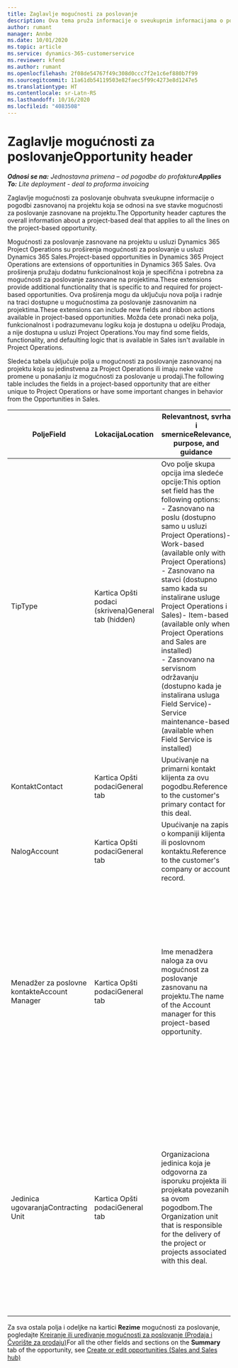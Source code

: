 ```yaml
---
title: Zaglavlje mogućnosti za poslovanje
description: Ova tema pruža informacije o sveukupnim informacijama o pogodbama zasnovanim na projektu i stavkama mogućnosti za poslovanje zasnovane na projektu.
author: rumant
manager: Annbe
ms.date: 10/01/2020
ms.topic: article
ms.service: dynamics-365-customerservice
ms.reviewer: kfend
ms.author: rumant
ms.openlocfilehash: 2f08de54767f49c308d0ccc7f2e1c6ef880b7f99
ms.sourcegitcommit: 11a61db54119503e82faec5f99c4273e8d1247e5
ms.translationtype: HT
ms.contentlocale: sr-Latn-RS
ms.lasthandoff: 10/16/2020
ms.locfileid: "4083508"
---
```

# <a name="opportunity-header"></a><span data-ttu-id="dd7f3-103">Zaglavlje mogućnosti za poslovanje</span><span class="sxs-lookup"><span data-stu-id="dd7f3-103">Opportunity header</span></span>

<span data-ttu-id="dd7f3-104">_**Odnosi se na:** Jednostavna primena – od pogodbe do profakture_</span><span class="sxs-lookup"><span data-stu-id="dd7f3-104">_**Applies To:** Lite deployment - deal to proforma invoicing_</span></span>

<span data-ttu-id="dd7f3-105">Zaglavlje mogućnosti za poslovanje obuhvata sveukupne informacije o pogodbi zasnovanoj na projektu koja se odnosi na sve stavke mogućnosti za poslovanje zasnovane na projektu.</span><span class="sxs-lookup"><span data-stu-id="dd7f3-105">The Opportunity header captures the overall information about a project-based deal that applies to all the lines on the project-based opportunity.</span></span>

<span data-ttu-id="dd7f3-106">Mogućnosti za poslovanje zasnovane na projektu u usluzi Dynamics 365 Project Operations su proširenja mogućnosti za poslovanje u usluzi Dynamics 365 Sales.</span><span class="sxs-lookup"><span data-stu-id="dd7f3-106">Project-based opportunities in Dynamics 365 Project Operations are extensions of opportunities in Dynamics 365 Sales.</span></span> <span data-ttu-id="dd7f3-107">Ova proširenja pružaju dodatnu funkcionalnost koja je specifična i potrebna za mogućnosti za poslovanje zasnovane na projektima.</span><span class="sxs-lookup"><span data-stu-id="dd7f3-107">These extensions provide additional functionality that is specific to and required for project-based opportunities.</span></span> <span data-ttu-id="dd7f3-108">Ova proširenja mogu da uključuju nova polja i radnje na traci dostupne u mogućnostima za poslovanje zasnovanim na projektima.</span><span class="sxs-lookup"><span data-stu-id="dd7f3-108">These extensions can include new fields and ribbon actions available in project-based opportunities.</span></span> <span data-ttu-id="dd7f3-109">Možda ćete pronaći neka polja, funkcionalnost i podrazumevanu logiku koja je dostupna u odeljku Prodaja, a nije dostupna u usluzi Project Operations.</span><span class="sxs-lookup"><span data-stu-id="dd7f3-109">You may find some fields, functionality, and defaulting logic that is available in Sales isn't available in Project Operations.</span></span>

<span data-ttu-id="dd7f3-110">Sledeća tabela uključuje polja u mogućnosti za poslovanje zasnovanoj na projektu koja su jedinstvena za Project Operations ili imaju neke važne promene u ponašanju iz mogućnosti za poslovanje u prodaji.</span><span class="sxs-lookup"><span data-stu-id="dd7f3-110">The following table includes the fields in a project-based opportunity that are either unique to Project Operations or have some important changes in behavior from the Opportunities in Sales.</span></span>

| <span data-ttu-id="dd7f3-111">**Polje**</span><span class="sxs-lookup"><span data-stu-id="dd7f3-111">**Field**</span></span> | <span data-ttu-id="dd7f3-112">**Lokacija**</span><span class="sxs-lookup"><span data-stu-id="dd7f3-112">**Location**</span></span> | <span data-ttu-id="dd7f3-113">**Relevantnost, svrha i smernice**</span><span class="sxs-lookup"><span data-stu-id="dd7f3-113">**Relevance, purpose, and guidance**</span></span> | <span data-ttu-id="dd7f3-114">**Posledični uticaj**</span><span class="sxs-lookup"><span data-stu-id="dd7f3-114">**Downstream impact**</span></span> |
| --- | --- | --- | --- |
| <span data-ttu-id="dd7f3-115">Tip</span><span class="sxs-lookup"><span data-stu-id="dd7f3-115">Type</span></span> | <span data-ttu-id="dd7f3-116">Kartica Opšti podaci (skrivena)</span><span class="sxs-lookup"><span data-stu-id="dd7f3-116">General tab (hidden)</span></span> | <span data-ttu-id="dd7f3-117">Ovo polje skupa opcija ima sledeće opcije:</span><span class="sxs-lookup"><span data-stu-id="dd7f3-117">This option set field has the following options:</span></span></br><span data-ttu-id="dd7f3-118">- Zasnovano na poslu (dostupno samo u usluzi Project Operations)</span><span class="sxs-lookup"><span data-stu-id="dd7f3-118">- Work-based (available only with Project Operations)</span></span></br><span data-ttu-id="dd7f3-119">- Zasnovano na stavci (dostupno samo kada su instalirane usluge Project Operations i Sales)</span><span class="sxs-lookup"><span data-stu-id="dd7f3-119">- Item-based (available only when Project Operations and Sales are installed)</span></span></br><span data-ttu-id="dd7f3-120">- Zasnovano na servisnom održavanju (dostupno kada je instalirana usluga Field Service)</span><span class="sxs-lookup"><span data-stu-id="dd7f3-120">- Service maintenance-based (available when Field Service is installed)</span></span> | <span data-ttu-id="dd7f3-121">Kada koristite Project Operations, ova vrednost polja se automatski postavlja na opciju **Zasnovano na poslu** , koja klasifikuje mogućnost za poslovanje kao zasnovanu na projektu.</span><span class="sxs-lookup"><span data-stu-id="dd7f3-121">When you use Project Operations, this field value is automatically set to **Work-based** which classifies the Opportunity as project-based.</span></span> <span data-ttu-id="dd7f3-122">Mogućnost za poslovanje treba da se zasniva na projektu kako bi se omogućila sva proširenja i funkcije specifične za projekat u procesu prodaje za ovu pogodbu.</span><span class="sxs-lookup"><span data-stu-id="dd7f3-122">An Opportunity should be project-based to enable all project-specific extensions and functionality in the downstream sales process for this deal.</span></span> |
| <span data-ttu-id="dd7f3-123">Kontakt</span><span class="sxs-lookup"><span data-stu-id="dd7f3-123">Contact</span></span> | <span data-ttu-id="dd7f3-124">Kartica Opšti podaci</span><span class="sxs-lookup"><span data-stu-id="dd7f3-124">General tab</span></span> | <span data-ttu-id="dd7f3-125">Upućivanje na primarni kontakt klijenta za ovu pogodbu.</span><span class="sxs-lookup"><span data-stu-id="dd7f3-125">Reference to the customer's primary contact for this deal.</span></span> | |
| <span data-ttu-id="dd7f3-126">Nalog</span><span class="sxs-lookup"><span data-stu-id="dd7f3-126">Account</span></span> | <span data-ttu-id="dd7f3-127">Kartica Opšti podaci</span><span class="sxs-lookup"><span data-stu-id="dd7f3-127">General tab</span></span> | <span data-ttu-id="dd7f3-128">Upućivanje na zapis o kompaniji klijenta ili poslovnom kontaktu.</span><span class="sxs-lookup"><span data-stu-id="dd7f3-128">Reference to the customer's company or account record.</span></span> | |
| <span data-ttu-id="dd7f3-129">Menadžer za poslovne kontakte</span><span class="sxs-lookup"><span data-stu-id="dd7f3-129">Account Manager</span></span> | <span data-ttu-id="dd7f3-130">Kartica Opšti podaci</span><span class="sxs-lookup"><span data-stu-id="dd7f3-130">General tab</span></span> | <span data-ttu-id="dd7f3-131">Ime menadžera naloga za ovu mogućnost za poslovanje zasnovanu na projektu.</span><span class="sxs-lookup"><span data-stu-id="dd7f3-131">The name of the Account manager for this project-based opportunity.</span></span> | <span data-ttu-id="dd7f3-132">Menadžer poslovnog kontakta je odgovoran za upravljanje odnosom sa klijentom kroz završetak ovog projekta.</span><span class="sxs-lookup"><span data-stu-id="dd7f3-132">The Account manager is responsible for managing the relationship with the customer through the completion of this project.</span></span> <span data-ttu-id="dd7f3-133">Na osnovu zapisa resursa koji može da se rezerviše povezanog sa menadžerom naloga, ugovorna jedinica je podrazumevana.</span><span class="sxs-lookup"><span data-stu-id="dd7f3-133">Based on the bookable resource record tied to the Account manager, the contracting unit is defaulted.</span></span> |
| <span data-ttu-id="dd7f3-134">Jedinica ugovaranja</span><span class="sxs-lookup"><span data-stu-id="dd7f3-134">Contracting Unit</span></span> | <span data-ttu-id="dd7f3-135">Kartica Opšti podaci</span><span class="sxs-lookup"><span data-stu-id="dd7f3-135">General tab</span></span> | <span data-ttu-id="dd7f3-136">Organizaciona jedinica koja je odgovorna za isporuku projekta ili projekata povezanih sa ovom pogodbom.</span><span class="sxs-lookup"><span data-stu-id="dd7f3-136">The Organization unit that is responsible for the delivery of the project or projects associated with this deal.</span></span> | <span data-ttu-id="dd7f3-137">Ugovorna jedinica je odeljenje preduzeća koje će završiti projekte nakon zaključenja pogodbe.</span><span class="sxs-lookup"><span data-stu-id="dd7f3-137">The contracting unit is the division of the company that will complete the project(s) after the deal is closed.</span></span> <span data-ttu-id="dd7f3-138">Svaka ugovorna jedinica ima valutu i ona se koristi za izveštavanje o procenjenim i stvarnim troškovima nastalim tokom projekta.</span><span class="sxs-lookup"><span data-stu-id="dd7f3-138">Every contracting unit has a currency, and this currency is used to report estimated and actual costs incurred during the project.</span></span> |

<span data-ttu-id="dd7f3-139">Za sva ostala polja i odeljke na kartici **Rezime** mogućnosti za poslovanje, pogledajte [Kreiranje ili uređivanje mogućnosti za poslovanje (Prodaja i Čvorište za prodaju)](https://docs.microsoft.com/dynamics365/sales-enterprise/create-edit-opportunity-sales)</span><span class="sxs-lookup"><span data-stu-id="dd7f3-139">For all the other fields and sections on the **Summary** tab of the opportunity, see [Create or edit opportunities (Sales and Sales hub)](https://docs.microsoft.com/dynamics365/sales-enterprise/create-edit-opportunity-sales)</span></span>
